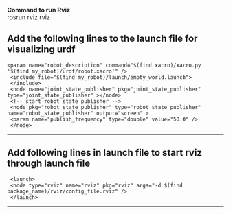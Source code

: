 **Command to run Rviz**\
rosrun rviz rviz

Add the following lines to the launch file for visualizing urdf
---
    <param name="robot_description" command="$(find xacro)/xacro.py '$(find my_robot)/urdf/robot.xacro'" />
	 <include file="$(find my_robot)/launch/empty_world.launch">
	 </include>
	 <node name="joint_state_publisher" pkg="joint_state_publisher" type="joint_state_publisher" ></node>
	 <!-- start robot state publisher -->
	 <node pkg="robot_state_publisher" type="robot_state_publisher" name="robot_state_publisher" output="screen" >
	 <param name="publish_frequency" type="double" value="50.0" />
	 </node>
---

Add following lines in launch file to start rviz through launch file
---
	 <launch>
	 <node type="rviz" name="rviz" pkg="rviz" args="-d $(find package_name)/rviz/config_file.rviz" />
	 </launch>
---
